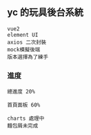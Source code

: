## yc 的玩具後台系統

```
vue2
element UI
axios 二次封裝
mock模擬後端
版本選擇為了練手
```

### 進度

```
總進度 20%

首頁面板 60%

charts 處理中
麵包屑未完成
```
